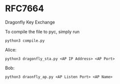 # RFC7664
Dragonfly Key Exchange

To compile the file to pyc, simply run 
```
python3 compile.py
```
Alice:
```
python3 dragonfly_sta.py <AP IP Address> <AP Port>
```
Bob:
```
python3 draonfly_ap.py <AP Listen Port> <AP Name>
```
